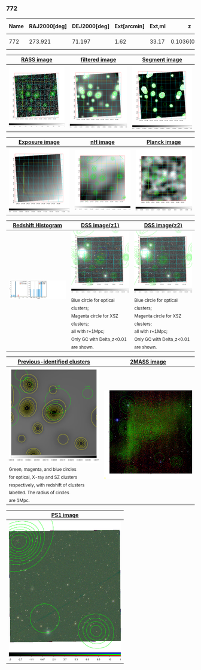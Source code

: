 <div STYLE="page-break-after: always;"></div>

### 772

|Name|RAJ2000[deg]|DEJ2000[deg] |Ext[arcmin]| Ext,ml | z | z_src| C|GC(XSZ,Delta_z<0.01)| GC(OPT,Delta_z<0.01)|GC| R_sig[arcmin] | R500[arcmin] | R500[Mpc]| CRsig[c/s] | CR500[c/s] |L500[1E44 erg/s]|F500[1E-12 erg/s/cm^2]| M500[1E14 Msun]|Tx[keV]|Cnt_sig|Beta|Rc[arcmin]|Comment|Alias|
|---|---|---|---|---|---|------|---|--------|---------|----------|---|---|---|---|---|---|---|---|---|---|---|---|---|---|
|772| 273.921| 71.197| 1.62| 33.17| 0.1036(0.007)| z1,| G| -| -| N, W| 10.262| 5.336| 0.609| 0.031(0.010)| 0.028(0.010)| 0.126(0.020)| 0.461(0.074)| 0.71(0.06)| 1.79(0.09)| 160.4| 0.931(-0.087+0.051)| 3.128(-0.418+0.349)| -| t032|

|[RASS image](../image/772/772_img.pdf)|[filtered image](../image/772/772_fil.pdf)|[Segment image](../image/772/772_seg.pdf)|
|-------------------|--------------------|-------------------|
| <img src="../image/772/772_img.png" width="300">  | <img src="../image/772/772_fil.png" width="300">   | <img src="../image/772/772_seg.png" width="300">  |

|[Exposure image](../image/772/772_mex.pdf)| [nH image](../image/772/772_nh.pdf)| [Planck image](../image/772/772_p.pdf)|
|-------------------|--------------------|-------------------|
|<img src="../image/772/772_mex.png" width="300">   | <img src="../image/772/772_nh.png" width="300">    | <img src="../image/772/772_p.png" width="300"> |

|[Redshift Histogram](../image/772/772_zg.pdf) | [DSS image(z1)](../image/772/772_dss_z1.pdf)      |  [DSS image(z2)](../image/772/772_dss_z2.pdf)    |
|-------------------|--------------------|-------------------|
|<img src="../image/772/772_zg.png" width="300"> |<img src="../image/772/772_dss_z1.png" width="300"> <sub><br>Blue circle for optical clusters; <br>Magenta circle for XSZ clusters; <br>all with r=1Mpc; <br>Only GC with Delta_z<0.01 are shown. </sub>| <img src="../image/772/772_dss_z2.png" width="300"><sub><br>Blue circle for optical clusters; <br>Magenta circle for XSZ clusters; <br>all with r=1Mpc; <br>Only GC with Delta_z<0.01 are shown. </sub> |

|[Previous-identified clusters](../image/772/772_gc.pdf) | [2MASS image](../image/772/772_2mass.pdf)      |
|-------------------|-------------------|
|<img src=../image/772/772_gc.png width="300"> <br><sub>Green, magenta, and blue circles <br>for optical, X-ray and SZ clusters <br>respectively, with redshift of clusters <br>labelled. The radius of circles <br>are 1Mpc.</sub>|<img src="../image/772/772_2mass.png" width="300">  |

|[PS1 image](../image/772/772_ps1.pdf)            |
|-------------------|
| <img src="../image/772/772_ps1.png" width="300">  |
